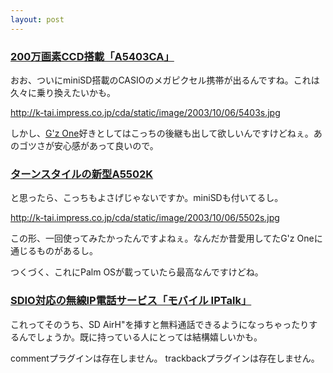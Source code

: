 ```yaml
---
layout: post
---
```

<h3><a href="http://k-tai.impress.co.jp/cda/article/news_toppage/15898.html">200万画素CCD搭載「A5403CA」</a></h3>
<p>おお、ついにminiSD搭載のCASIOのメガピクセル携帯が出るんですね。これは久々に乗り換えたいかも。</p>
<p><a href="http://k-tai.impress.co.jp/cda/static/image/2003/10/06/5403s.jpg">http://k-tai.impress.co.jp/cda/static/image/2003/10/06/5403s.jpg</a></p>
<p>しかし、<a href="http://www.casio.co.jp/gzone/c311ca/">G'z One</a>好きとしてはこっちの後継も出して欲しいんですけどねぇ。あのゴツさが安心感があって良いので。</p>
<h3><a href="http://www.kddi.com/corporate/news_release/2003/1006/index.html">ターンスタイルの新型A5502K</a></h3>
<p>と思ったら、こっちもよさげじゃないですか。miniSDも付いてるし。</p>
<p><a href="http://k-tai.impress.co.jp/cda/static/image/2003/10/06/5502s.jpg">http://k-tai.impress.co.jp/cda/static/image/2003/10/06/5502s.jpg</a></p>
<p>この形、一回使ってみたかったんですよねぇ。なんだか昔愛用してたG'z Oneに通じるものがあるし。</p>
<p>つくづく、これにPalm OSが載っていたら最高なんですけどね。</p>
<h3><a href="http://k-tai.impress.co.jp/cda/article/news_toppage/15895.html">SDIO対応の無線IP電話サービス「モバイル IPTalk」</a></h3>
<p>これってそのうち、SD AirH&quot;を挿すと無料通話できるようになっちゃったりするんでしょうか。既に持っている人にとっては結構嬉しいかも。</p>
<p><span class="error">commentプラグインは存在しません。</span> <span class="error">trackbackプラグインは存在しません。</span> </p>
